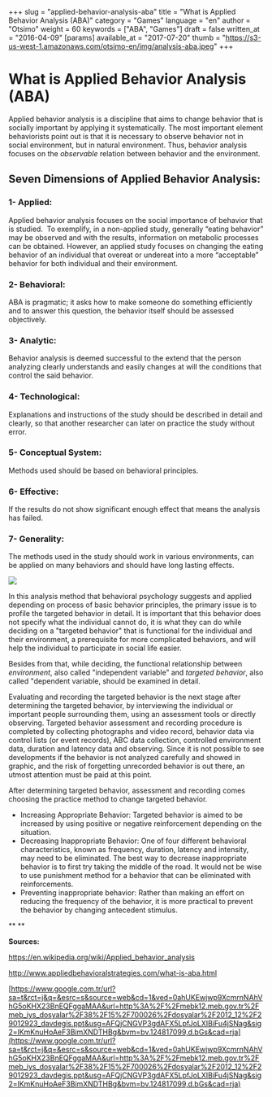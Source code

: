 +++
slug = "applied-behavior-analysis-aba"
title = "What is Applied Behavior Analysis (ABA)"
category = "Games"
language = "en"
author = "Otsimo"
weight = 60
keywords = ["ABA", "Games"]
draft = false
written_at = "2016-04-09"
[params]
available_at = "2017-07-20"
thumb = "https://s3-us-west-1.amazonaws.com/otsimo-en/img/analysis-aba.jpeg"
+++

# What is Applied Behavior Analysis (ABA)

Applied behavior analysis is a discipline that aims to change behavior that is socially important by applying it systematically. The most important element behaviorists point out is that it is necessary to observe behavior not in social environment, but in natural environment. Thus, behavior analysis focuses on the _observable_ relation between behavior and the environment.


## Seven Dimensions of Applied Behavior Analysis:

 ### 1- Applied:
 Applied behavior analysis focuses on the social importance of behavior that is studied.  To exemplify, in a non-applied study, generally “eating behavior” may be observed and with the results, information on metabolic processes can be obtained. However, an applied study focuses on changing the eating behavior of an individual that overeat or undereat into a more “acceptable” behavior for both individual and their environment.

 ### 2- Behavioral:
 ABA is pragmatic; it asks how to make someone do something efficiently and to answer this question, the behavior itself should be assessed objectively.

 ### 3- Analytic:
 Behavior analysis is deemed successful to the extend that the person analyzing clearly understands and easily changes at will the conditions that control the said behavior.

 ### 4- Technological:
 Explanations and instructions of the study should be described in detail and clearly, so that another researcher can later on practice the study without error.

 ### 5- Conceptual System:
 Methods used should be based on behavioral principles.

 ### 6- Effective:
 If the results do not show significant enough effect that means the analysis has failed.

 ### 7- Generality:
 The methods used in the study should work in various environments, can be applied on many behaviors and should have long lasting effects.

![](https://s3-us-west-1.amazonaws.com/otsimo-en/img/blog_ici/games_child.jpg)

In this analysis method that behavioral psychology suggests and applied depending on process of basic behavior principles, the primary issue is to profile the targeted behavior in detail. It is important that this behavior does not specify what the individual cannot do, it is what they can do while deciding on a "targeted behavior" that is functional for the individual and their environment, a prerequisite for more complicated behaviors, and will help the individual to participate in social life easier.

Besides from that, while deciding, the functional relationship between _environment_, also called "independent variable” and _targeted behavior_, also called "dependent variable, should be examined in detail.

Evaluating and recording the targeted behavior is the next stage after determining the targeted behavior, by interviewing the individual or important people surrounding them, using an assessment tools or directly observing. Targeted behavior assessment and recording procedure is completed by collecting photographs and video record, behavior data via control lists (or event records), ABC data collection, controlled environment data, duration and latency data and observing. Since it is not possible to see developments if the behavior is not analyzed carefully and showed in graphic, and the risk of forgetting unrecorded behavior is out there, an utmost attention must be paid at this point.

After determining targeted behavior, assessment and recording comes choosing the practice method to change targeted behavior.

  * Increasing Appropriate Behavior: Targeted behavior is aimed to be increased by using positive or negative reinforcement depending on the situation.
  * Decreasing Inappropriate Behavior: One of four different behavioral characteristics, known as frequency, duration, latency and intensity, may need to be eliminated. The best way to decrease inappropriate behavior is to first try taking the middle of the road. It would not be wise to use punishment method for a behavior that can be eliminated with reinforcements.
  * Preventing inappropriate behavior: Rather than making an effort on reducing the frequency of the behavior, it is more practical to prevent the behavior by changing antecedent stimulus.

** **

**Sources:**

<https://en.wikipedia.org/wiki/Applied_behavior_analysis>

<http://www.appliedbehavioralstrategies.com/what-is-aba.html>

[https://www.google.com.tr/url?sa=t&rct=j&q=&esrc=s&source=web&cd=1&ved=0ahUKEwjwp9XcmrnNAhVhG5oKHX23BnEQFggaMAA&url=http%3A%2F%2Fmebk12.meb.gov.tr%2Fmeb_iys_dosyalar%2F38%2F15%2F700026%2Fdosyalar%2F2012_12%2F29012923_davdegis.ppt&usg=AFQjCNGVP3gdAFX5LpfJoLXIBiFu4jSNag&sig2=lKmKnuHoAeF3BimXNDTHBg&bvm=bv.124817099,d.bGs&cad=rja](https://www.google.com.tr/url?sa=t&rct=j&q=&esrc=s&source=web&cd=1&ved=0ahUKEwjwp9XcmrnNAhVhG5oKHX23BnEQFggaMAA&url=http%3A%2F%2Fmebk12.meb.gov.tr%2Fmeb_iys_dosyalar%2F38%2F15%2F700026%2Fdosyalar%2F2012_12%2F29012923_davdegis.ppt&usg=AFQjCNGVP3gdAFX5LpfJoLXIBiFu4jSNag&sig2=lKmKnuHoAeF3BimXNDTHBg&bvm=bv.124817099,d.bGs&cad=rja)
